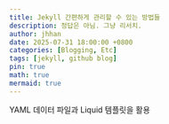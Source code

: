 ```yaml
---
title: Jekyll 간편하게 관리할 수 있는 방법들
description: 정답은 아님. 그냥 리서치. 
author: jhhan
date: 2025-07-31 18:00:00 +0800
categories: [Blogging, Etc]
tags: [jekyll, github blog]
pin: true
math: true
mermaid: true
---
```


YAML 데이터 파일과 Liquid 템플릿을 활용